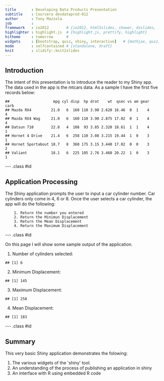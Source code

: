 ```yaml
---
title       : Developing Data Products Presentation     
subtitle    : Coursera devdataprod-012  
author      : Tony Mazzola
job         : 
framework   : io2012        # {io2012, html5slides, shower, dzslides, ...}
highlighter : highlight.js  # {highlight.js, prettify, highlight}
hitheme     : tomorrow      # 
widgets     : [bootstrap, quiz, shiny, interactive]   # {mathjax, quiz, bootstrap}
mode        : selfcontained # {standalone, draft}
knit        : slidify::knit2slides
---
```


## Introduction

The intent of this presentation is to introduce the reader to my Shiny app.
The data used in the app is the mtcars data.  As a sample I have the first five records below:


```
##                    mpg cyl disp  hp drat    wt  qsec vs am gear carb
## Mazda RX4         21.0   6  160 110 3.90 2.620 16.46  0  1    4    4
## Mazda RX4 Wag     21.0   6  160 110 3.90 2.875 17.02  0  1    4    4
## Datsun 710        22.8   4  108  93 3.85 2.320 18.61  1  1    4    1
## Hornet 4 Drive    21.4   6  258 110 3.08 3.215 19.44  1  0    3    1
## Hornet Sportabout 18.7   8  360 175 3.15 3.440 17.02  0  0    3    2
## Valiant           18.1   6  225 105 2.76 3.460 20.22  1  0    3    1
```

--- .class #id

## Application Processing

The Shiny application prompts the user to input a car cylinder number.  Car cylinders only come
in 4, 6 or 8.  Once the user selects a  car cylinder, the app will do the following:

        1. Return the number you entered
        2. Return the Minimun Displacement
        3. Return the Mean Displacement
        4. Return the Maximum Displacement

--- .class #id

On this page I will show some sample output of the application.


1. Number of cylinders selected:

```
## [1] 6
```

2. Minimum Displacement:

```
## [1] 145
```

3. Maximum Displacement:

```
## [1] 258
```

4. Mean Displacement:

```
## [1] 183
```


--- .class #id


## Summary

This very basic Shiny application demonstrates the folowing: 

1. The various widgets of the 'shiny' tool.
2. An understanding of the process of publishing an application in shiny
3. An interface with R using embedded R code


